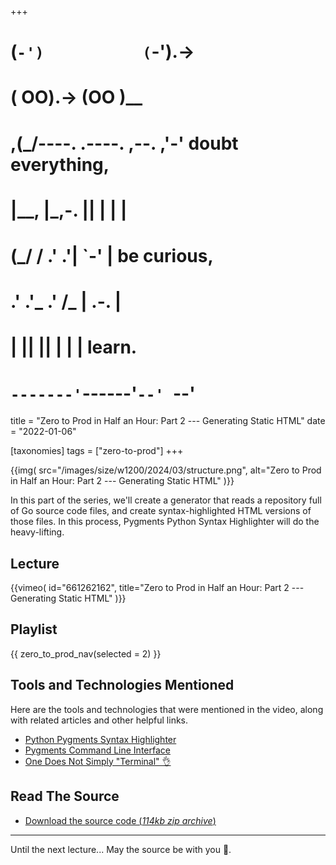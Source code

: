 +++
#   (`-')           (`-').->
#   ( OO).->        (OO )__
# ,(_/----. .----. ,--. ,'-' doubt everything,
# |__,    |\_,-.  ||  | |  |
#  (_/   /    .' .'|  `-'  | be curious,
#  .'  .'_  .'  /_ |  .-.  |
# |       ||      ||  | |  | learn.
# `-------'`------'`--' `--'

title = "Zero to Prod in Half an Hour: Part 2 --- Generating Static HTML"
date = "2022-01-06"

[taxonomies]
tags = ["zero-to-prod"]
+++

{{img(
  src="/images/size/w1200/2024/03/structure.png",
  alt="Zero to Prod in Half an Hour: Part 2 --- Generating Static HTML"
)}}

In this part of the series, we'll create a generator that reads a repository
full of Go source code files, and create syntax-highlighted HTML versions of
those files. In this process, Pygments Python Syntax Highlighter will do the
heavy-lifting.

## Lecture

{{vimeo(
  id="661262162",
  title="Zero to Prod in Half an Hour: Part 2 --- Generating Static HTML"
)}}

## Playlist

{{ zero_to_prod_nav(selected = 2) }}

## Tools and Technologies Mentioned

Here are the tools and technologies that were mentioned in the video, along with
related articles and other helpful links.

* [Python Pygments Syntax Highlighter](https://pygments.org/)
* [Pygments Command Line Interface](https://pygments.org/docs/cmdline/)
* [One Does Not Simply "Terminal" 👌](@/roadmap/one-does-not-simply-terminal.md)

## Read The Source

* [Download the source code (*114kb zip
  archive*)](https://assets.zerotohero.dev/zero-to-prod-in-30/zero-to-prod-in-30.zip)

------------

Until the next lecture... May the source be with you 🦄.
